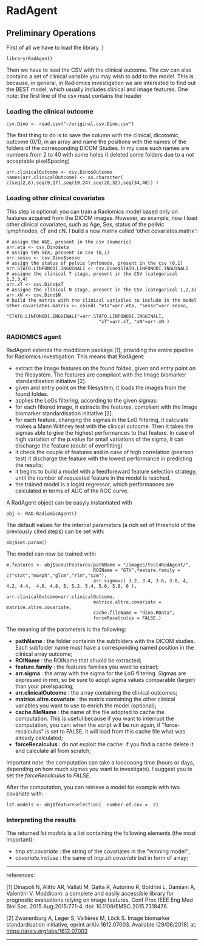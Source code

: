 # RadAgent

## Preliminary Operations
First of all we have to load the library :)

```
library(RadAgent)
```

Then we have to load the CSV with the clinical outcome. The csv can also contains a set of clinical variable you may wish to add to the model. This is because, in general, in Radiomics investigation we are interested to find out the BEST model, which usually includes clinical and image features.
One note: the first line of the csv must contains the header

### Loading the clinical outcome
```
csv.Dino <- read.csv("~/original.csv.Dino.csv")
```
The first thing to do is to save the column with the clinical, dicotomic, outcome  (0/1), in an array and name the positions with the names of the folders of the corresponding DICOM Studies. In my case such names are numbers from 2 to 40 with some holes (I deleted some folders due to a not acceptable pixelSpacing)

```
arr.clinicalOutcome <- csv.Dino$Outcome
names(arr.clinicalOutcome) <- as.character( c(seq(2,6),seq(9,17),seq(19,24),seq(26,32),seq(34,40)) )
```

### Loading other clinical covariates
This step is optional: you can train a Radiomics model based only on features acquired from the DICOM images.
However, as example, now I load other clinical covariates, such as Age, Sex, status of the pelivic lymphnodes, cT and cN. I build a new matrix called 'other.covariates.matrix':

```
# assign the AGE, present in the csv (numeric)
arr.eta <- csv.Dino$eta
# assign teh SEX, present in csv (0,1)
arr.sesso <- csv.Dino$sesso
# assign the status of pelvic lynfonode, present in the csv (0,1)
arr.STATO.LINFONODI.INGUINALI <- csv.Dino$STATO.LINFONODI.INGUINALI
# assigne the clinical T stage, present in the CSV (categorical 1,2,3,4)
arr.xT <- csv.Dino$xT
# assigne the clinical N stage, present in the CSV (categorical 1,2,3)
arr.xN <- csv.Dino$N
# build the matrix with the clinical variables to include in the model
other.covariates.matrix <- cbind( "eta"=arr.eta, "sesso"=arr.sesso, 
                                  "STATO.LINFONODI.INGUINALI"=arr.STATO.LINFONODI.INGUINALI, 
                                  "xT"=arr.xT, "xN"=arr.xN )                                 
```

### RADIOMICS agent
RadAgent extends the moddicom package [1], providing the entire pipeline for Radiomics investigation. This means that RadAgent:
* extract the image features on the found foldes, given and entry point on the filesystem. The features are compliant with the Image biomarker standardisation initiative [2].
* given and entry point on the filesystem, it loads the images from the found foldes. 
* applies the LoGs filtering, according to the given sigmas;
* for each filtered image, it extracts the features, compliant with the Image biomarker standardisation initiative [2].
* for each feature, changing the sigmas in the LoG filtering, it calculate makes a Mann Withney test with the clinical outcome. Then it takes the sigmas able to give the highest performances to that feature. In case of high variation of the p.value for small variations of the sigma, it can discharge the feature (doubt of overfitting)
* it check the couple of features and in case of high correlation (pearson test) it discharge the feature with the lowest performance in predicting the results;
* it begins to build a model with a feedforeward feature selection strategy, until the number of requested feature in the model is reached.
* the trained model is a logist regressor, which performances are calculated in terms of AUC of the ROC curve.

A RadAgent object can be easyly instantiated with

```
obj <- RAD.RadiomicAgent()
```

The default values for the internal parameters (a rich set of threshold of the previously cited steps) can be set with:

```
obj$set.param()
```

The model can now be trained with:

```
m.features <- obj$scoutFeatures(pathName = "/images/test4RadAgent/",
                                ROIName = "GTV",feature.family = c("stat","morph","glcm","rlm","szm"),
                                arr.sigma=c( 3.2, 3.4, 3.6, 3.8, 4, 4.2, 4.4,  4.6, 4.8, 5, 5.2, 5.4, 5.6, 5.8, 6 ),
                                arr.clinicalOutcome=arr.clinicalOutcome, 
                                matrice.altre.covariate = matrice.altre.covariate,
                                cache.fileName = "dino.RData",
                                forceRecalculus = FALSE,)
```

The meaning of the parameters is the following:

* __pathName__ : the folder containin the subfolders with the DICOM studies. Each subfolder name must have a corresponding named position in the clinical array outcome;
* __ROIName__ : the ROIName that shuold be extracted;
* __feature.family__ : the features families you want to extract;
* __arr.sigma__ : the array with the sigma for the LoG filtering. Sigmas are expressed in mm, so be sure to adopt sigma values comparable (larger) than your pixelspacing;
* __arr.clinicalOutcome__ : the array containing the clinical outcomes;
* __matrice.altre.covariate__ : the matrix containing the other clinical variables you want to use to enrich the model (optional);
* __cache.fileName__ : the name of the file adopted to cache the computation. This is useful because if you want to interrupt the computation, you can: when the script will be run again, if "force-recalculus" is set to FALSE, it will load from this cache file what was already calculated;
* __forceRecalculus__ : do not exploit the cache: if you find a cache delete it and calculate all from scratch;

Important note: the computation can take a loooooong time (hours or days, depending on how much sigmas you want to investigate). I suggest you to set the _forceRecalculus_ to _FALSE_.

After the computation, you can retrieve a model for example with two covariate with:

```
lst.models <- obj$featureSelection(  number.of.cov =  2)
```

### Interpreting the results

The returned _lst.models_  is a list containing the following elements (the most important):

* _tmp.str.covariate_ : the string of the covariates in the "winning model";
* _covariate.incluse_ : the same of _tmp.str.covariate_ but in form of array;


---
references:

[1] Dinapoli N, Alitto AR, Vallati M, Gatta R, Autorino R, Boldrini L, Damiani A, Valentini V. Moddicom: a complete and easily accessible library for prognostic evaluations relying on image features. Conf Proc IEEE Eng Med Biol Soc. 2015 Aug;2015:771-4. doi: 10.1109/EMBC.2015.7318476.

[2] Zwanenburg A, Leger S, Vallières M, Löck S. Image biomarker standardisation initiative, eprint arXiv:1612.07003. Available (29/06/2018) at: https://arxiv.org/abs/1612.07003 


---





